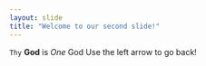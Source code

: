 ```yaml
---
layout: slide
title: "Welcome to our second slide!"
---
```

`Thy` **God** is *One* God
Use the left arrow to go back!
